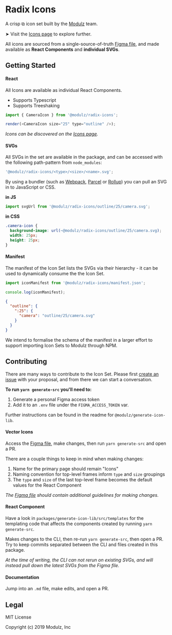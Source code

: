 # Radix Icons

<!-- Need an image here of all the icons! -->

A crisp ⧉ icon set built by the [Modulz](https://www.modulz.app/about) team.

➤ Visit the [Icons page](https://deploy-preview-31--eager-lewin-57feec.netlify.com/icons) to explore further.

All icons are sourced from a single-source-of-truth [Figma file][figmafile], and made available as **React Components** and **individual SVGs**.

## Getting Started

#### React

All Icons are available as individual React Components.

- Supports Typescript
- Supports Treeshaking

```js
import { CameraIcon } from '@modulz/radix-icons';

render(<CameraIcon size="25" type="outline" />);
```

_Icons can be discovered on the [Icons page](https://www.modulz.app/icons)._

#### SVGs

All SVGs in the set are available in the package, and can be accessed with the following path-pattern from `node_modules`:

```js
'@modulz/radix-icons/<type>/<size>/<name>.svg';
```

By using a bundler (such as [Webpack](https://webpack.js.org), [Parcel](https://parceljs.org/) or [Rollup](https://rollupjs.org/)) you can pull an SVG in to JavaScript or CSS.

**in JS**

```js
import svgUrl from '@modulz/radix-icons/outline/25/camera.svg';
```

**in CSS**

```css
.camera-icon {
  background-image: url(~@modulz/radix-icons/outline/25/camera.svg);
  width: 25px;
  height: 25px;
}
```

#### Manifest

The manifest of the Icon Set lists the SVGs via their hierarchy - it can be used to dynamically consume the the Icon Set.

```js
import iconManifest from '@modulz/radix-icons/manifest.json';

console.log(iconManifest);
```

```json
{
  "outline": {
    ":25": {
      "camera": "outline/25/camera.svg"
    }
  }
}
```

We intend to formalise the schema of the manifest in a larger effort to support importing Icon Sets to Modulz through NPM.

## Contributing

There are many ways to contribute to the Icon Set. Please first [create an issue](https://github.com/modulz/radix/issues/new) with your proposal, and from there we can start a conversation.

**To run `yarn generate-src` you'll need to:**

1. Generate a personal Figma access token
2. Add it to an `.env` file under the `FIGMA_ACCESS_TOKEN` var.

Further instructions can be found in the readme for `@modulz/generate-icon-lib`.

#### Vector Icons

Access the [Figma file][figmafile], make changes, then run `yarn generate-src` and open a PR.

There are a couple things to keep in mind when making changes:

1. Name for the primary page should remain "Icons"
2. Naming convention for top-level frames inform `type` and `size` groupings
3. The `type` and `size` of the last top-level frame becomes the default values for the React Component

_The [Figma file][figmafile] should contain additional guidelines for making changes._

#### React Component

Have a look in `packages/generate-icon-lib/src/templates` for the templating code that affects the components created by running `yarn generate-src`.

Makes changes to the CLI, then re-run `yarn generate-src`, then open a PR. Try to keep commits separated between the CLI and files created in this package.

_At the time of writing, the CLI can not rerun on existing SVGs, and will instead pull down the latest SVGs from the Figma file._

#### Documentation

Jump into an `.md` file, make edits, and open a PR.

## Legal

MIT License

Copyright (c) 2019 Modulz, Inc

[figmafile]: https://www.figma.com/file/LLggMY9IV61CYkCSI7LFFUOY/

